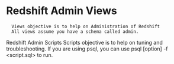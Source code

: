 # Redshift Admin Views 
      Views objective is to help on Administration of Redshift
      All views assume you have a schema called admin.
Redshift Admin Scripts
      Scripts objective is to help on tuning and troubleshooting. If you are using psql, you can use psql [option] -f <script.sql> to run.
      
